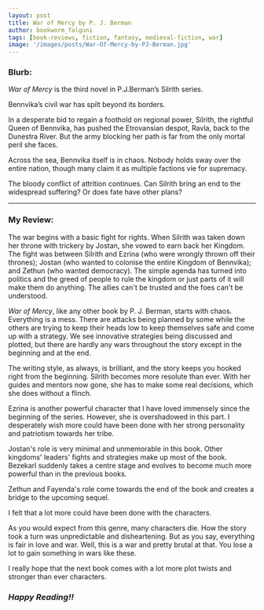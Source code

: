 ```yaml
---
layout: post
title: War of Mercy by P. J. Berman
author: bookworm_falguni
tags: [book-reviews, fiction, fantasy, medieval-fiction, war]
image: '/images/posts/War-Of-Mercy-by-PJ-Berman.jpg'
---
```


### **Blurb:**
*War of Mercy* is the third novel in P.J.Berman’s Silrith series.

Bennvika’s civil war has spilt beyond its borders.

In a desperate bid to regain a foothold on regional power, Silrith, the rightful Queen of Bennvika, has pushed the Etrovansian despot, Ravla, back to the Dunestra River. But the army blocking her path is far from the only mortal peril she faces.

Across the sea, Bennvika itself is in chaos. Nobody holds sway over the entire nation, though many claim it as multiple factions vie for supremacy.

The bloody conflict of attrition continues. Can Silrith bring an end to the widespread suffering? Or does fate have other plans?

___
### **My Review:**
The war begins with a basic fight for rights. When Silrith was taken down her throne with trickery by Jostan, she vowed to earn back her Kingdom. The fight was between Silrith and Ezrina (who were wrongly thrown off their thrones); Jostan (who wanted to colonise the entire Kingdom of Bennvika); and Zethun (who wanted democracy). The simple agenda has turned into politics and the greed of people to rule the kingdom or just parts of it will make them do anything. The allies can't be trusted and the foes can't be understood.

*War of Mercy*, like any other book by P. J. Berman, starts with chaos. Everything is a mess. There are attacks being planned by some while the others are trying to keep their heads low to keep themselves safe and come up with a strategy. We see innovative strategies being discussed and plotted, but there are hardly any wars throughout the story except in the beginning and at the end.

The writing style, as always, is brilliant, and the story keeps you hooked right from the beginning.
Silrith becomes more resolute than ever. With her guides and mentors now gone, she has to make some real decisions, which she does without a flinch.

Ezrina is another powerful character that I have loved immensely since the beginning of the series. However, she is overshadowed in this part. I desperately wish more could have been done with her strong personality and patriotism towards her tribe.

Jostan's role is very minimal and unmemorable in this book. Other kingdoms' leaders' fights and strategies make up most of the book. Bezekarl suddenly takes a centre stage and evolves to become much more powerful than in the previous books.

Zethun and Fayenda's role come towards the end of the book and creates a bridge to the upcoming sequel.

I felt that a lot more could have been done with the characters.

As you would expect from this genre, many characters die. How the story took a turn was unpredictable and disheartening. But as you say, everything is fair in love and war. Well, this is a war and pretty brutal at that. You lose a lot to gain something in wars like these.

I really hope that the next book comes with a lot more plot twists and stronger than ever characters.

### ***Happy Reading!!***
